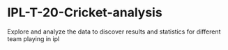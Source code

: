 # IPL-T-20-Cricket-analysis
Explore and analyze the data to discover results and statistics for different team playing in ipl

